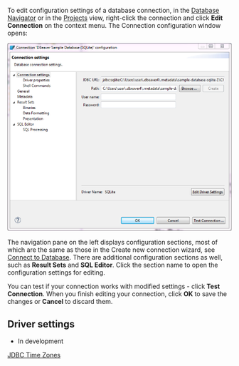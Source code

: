 To edit configuration settings of a database connection, in the [Database Navigator](../Database-Navigator) or in the [Projects](../Projects) view, right-click the connection and click **Edit Connection** on the context menu. The Connection configuration window opens:

![](images/ug/Edit-connection.png)

The navigation pane on the left displays configuration sections, most of which are the same as those in the Create new connection wizard, see [Connect to Database](../Connect-to-Database). There are additional configuration sections as well, such as **Result Sets** and **SQL Editor**. Click the section name to open the configuration settings for editing.

You can test if your connection works with modified settings - click **Test Connection**. When you finish editing your connection, click **OK** to save the changes or **Cancel** to discard them.

## Driver settings

* In development

[JDBC Time Zones](JDBC-Time-Zones)
